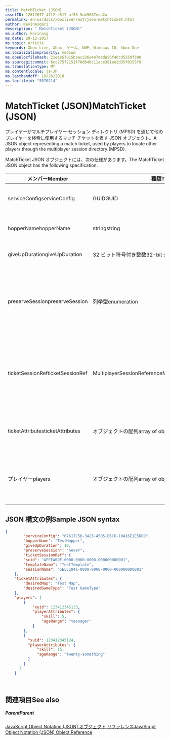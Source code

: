 ```yaml
---
title: MatchTicket (JSON)
assetID: 12617677-47f2-e517-af53-5ab9687eea2a
permalink: en-us/docs/xboxlive/rest/json-matchticket.html
author: KevinAsgari
description: " MatchTicket (JSON)"
ms.author: kevinasg
ms.date: 20-12-2017
ms.topic: article
keywords: Xbox Live, Xbox, ゲーム, UWP, Windows 10, Xbox One
ms.localizationpriority: medium
ms.openlocfilehash: 21e1e57815baac226e447eada56f4dcd5559f300
ms.sourcegitcommit: 6cc275f2151f78db40c11ace381ee2d35f0155f9
ms.translationtype: MT
ms.contentlocale: ja-JP
ms.lasthandoff: 10/26/2018
ms.locfileid: "5570214"
---
```

# <a name="matchticket-json"></a><span data-ttu-id="8d634-104">MatchTicket (JSON)</span><span class="sxs-lookup"><span data-stu-id="8d634-104">MatchTicket (JSON)</span></span>
<span data-ttu-id="8d634-105">プレイヤーがマルチプレイヤー セッション ディレクトリ (MPSD) を通じて他のプレイヤーを検索に使用するマッチ チケットを表す JSON オブジェクト。</span><span class="sxs-lookup"><span data-stu-id="8d634-105">A JSON object representing a match ticket, used by players to locate other players through the multiplayer session directory (MPSD).</span></span> 
<a id="ID4EN"></a>

  
 
<span data-ttu-id="8d634-106">MatchTicket JSON オブジェクトには、次の仕様があります。</span><span class="sxs-lookup"><span data-stu-id="8d634-106">The MatchTicket JSON object has the following specification.</span></span>
 
| <span data-ttu-id="8d634-107">メンバー</span><span class="sxs-lookup"><span data-stu-id="8d634-107">Member</span></span>| <span data-ttu-id="8d634-108">種類</span><span class="sxs-lookup"><span data-stu-id="8d634-108">Type</span></span>| <span data-ttu-id="8d634-109">説明</span><span class="sxs-lookup"><span data-stu-id="8d634-109">Description</span></span>| 
| --- | --- | --- | 
| <span data-ttu-id="8d634-110">serviceConfig</span><span class="sxs-lookup"><span data-stu-id="8d634-110">serviceConfig</span></span>| <span data-ttu-id="8d634-111">GUID</span><span class="sxs-lookup"><span data-stu-id="8d634-111">GUID</span></span>| <span data-ttu-id="8d634-112">セッションのサービス構成 id (SCID)。</span><span class="sxs-lookup"><span data-stu-id="8d634-112">Service configuration identifier (SCID) for the session.</span></span>| 
| <span data-ttu-id="8d634-113">hopperName</span><span class="sxs-lookup"><span data-stu-id="8d634-113">hopperName</span></span>| <span data-ttu-id="8d634-114">string</span><span class="sxs-lookup"><span data-stu-id="8d634-114">string</span></span>| <span data-ttu-id="8d634-115">このチケットを配置すること、ホッパーの名前です。</span><span class="sxs-lookup"><span data-stu-id="8d634-115">Name of the hopper in which this ticket should be placed.</span></span>| 
| <span data-ttu-id="8d634-116">giveUpDuration</span><span class="sxs-lookup"><span data-stu-id="8d634-116">giveUpDuration</span></span>| <span data-ttu-id="8d634-117">32 ビット符号付き整数</span><span class="sxs-lookup"><span data-stu-id="8d634-117">32-bit signed integer</span></span>| <span data-ttu-id="8d634-118">最大待機時間 (秒の整数)。</span><span class="sxs-lookup"><span data-stu-id="8d634-118">Maximum wait time (integral number of seconds).</span></span>| 
| <span data-ttu-id="8d634-119">preserveSession</span><span class="sxs-lookup"><span data-stu-id="8d634-119">preserveSession</span></span>| <span data-ttu-id="8d634-120">列挙型</span><span class="sxs-lookup"><span data-stu-id="8d634-120">enumeration</span></span>| <span data-ttu-id="8d634-121">セッションに一致するようになると、セッションを再利用する必要があるかどうかを示す値。</span><span class="sxs-lookup"><span data-stu-id="8d634-121">A value indicating if the session must be reused as the session into which to match.</span></span> <span data-ttu-id="8d634-122">値は、「ことはありません」または"always"します。</span><span class="sxs-lookup"><span data-stu-id="8d634-122">Possible values are "always" or "never".</span></span> | 
| <span data-ttu-id="8d634-123">ticketSessionRef</span><span class="sxs-lookup"><span data-stu-id="8d634-123">ticketSessionRef</span></span>| <span data-ttu-id="8d634-124">MultiplayerSessionReference</span><span class="sxs-lookup"><span data-stu-id="8d634-124">MultiplayerSessionReference</span></span>| <span data-ttu-id="8d634-125">プレイヤーまたはグループは、現在再生中のセッションの<b>MultiplayerSessionReference</b>オブジェクトです。</span><span class="sxs-lookup"><span data-stu-id="8d634-125"><b>MultiplayerSessionReference</b> object for the session in which the player or group is currently playing.</span></span> <span data-ttu-id="8d634-126">このメンバーは必須です。</span><span class="sxs-lookup"><span data-stu-id="8d634-126">This member is always required.</span></span> | 
| <span data-ttu-id="8d634-127">ticketAttributes</span><span class="sxs-lookup"><span data-stu-id="8d634-127">ticketAttributes</span></span>| <span data-ttu-id="8d634-128">オブジェクトの配列</span><span class="sxs-lookup"><span data-stu-id="8d634-128">array of objects</span></span>| <span data-ttu-id="8d634-129">プレイヤーのユーザーが指定の属性と値について、チケットのコレクションです。</span><span class="sxs-lookup"><span data-stu-id="8d634-129">Collection of user-provided attributes and values about the tickets for the players.</span></span>| 
| <span data-ttu-id="8d634-130">プレイヤー</span><span class="sxs-lookup"><span data-stu-id="8d634-130">players</span></span>| <span data-ttu-id="8d634-131">オブジェクトの配列</span><span class="sxs-lookup"><span data-stu-id="8d634-131">array of objects</span></span>| <span data-ttu-id="8d634-132">それぞれのユーザーが指定の属性のプロパティ バッグに、プレイヤーのオブジェクトのコレクションです。</span><span class="sxs-lookup"><span data-stu-id="8d634-132">Collection of player objects, each with a property bag of user-provided attributes.</span></span> | 
  
<a id="ID4EW"></a>

 
## <a name="sample-json-syntax"></a><span data-ttu-id="8d634-133">JSON 構文の例</span><span class="sxs-lookup"><span data-stu-id="8d634-133">Sample JSON syntax</span></span>
 

```json
{
        "serviceConfig": "07617C5B-3423-4505-B6C6-10A16E1E5DDB",
        "hopperName": "TestHopper",
        "giveUpDuration": 10,
        "preserveSession": "never",
        "ticketSessionRef": {
        "scid": "AFFEABDF-0000-0000-0000-000000000001",
        "templateName": "TestTemplate",
        "sessionName": "5E551041-0000-0000-0000-000000000001"
    },
    "ticketAttributes": {
        "desiredMap": "Test Map",
        "desiredGameType": "Test GameType"
    },
    "players": [
        {
            "xuid": 123412345123,
            "playerAttributes": {
                "skill": 5,
                "ageRange": "teenager"
            }
        },
        {
          "xuid": 123412345124,
          "playerAttributes": {
              "skill": 15,
              "ageRange": "twenty-something"
          }
        }
      ]
    }
  
    
```

  
<a id="ID4EEB"></a>

 
## <a name="see-also"></a><span data-ttu-id="8d634-134">関連項目</span><span class="sxs-lookup"><span data-stu-id="8d634-134">See also</span></span>
 
<a id="ID4EGB"></a>

 
##### <a name="parent"></a><span data-ttu-id="8d634-135">Parent</span><span class="sxs-lookup"><span data-stu-id="8d634-135">Parent</span></span> 

[<span data-ttu-id="8d634-136">JavaScript Object Notation (JSON) オブジェクト リファレンス</span><span class="sxs-lookup"><span data-stu-id="8d634-136">JavaScript Object Notation (JSON) Object Reference</span></span>](atoc-xboxlivews-reference-json.md)

   
